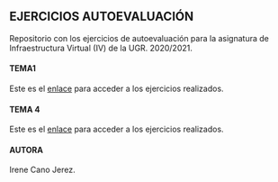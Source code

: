 ## EJERCICIOS AUTOEVALUACIÓN
Repositorio con los ejercicios de autoevaluación para la asignatura de Infraestructura Virtual (IV) de la UGR. 2020/2021.

#### TEMA1
Este es el [enlace](https://github.com/irenecj/ejercicios-autoevaluacion-IV/blob/main/TEMA1/EjerciciosIV-Tema1.md) para acceder a los ejercicios realizados.

#### TEMA 4
Este es el [enlace](https://github.com/irenecj/ejercicios-autoevaluacion-IV/blob/main/TEMA4/EjerciciosIV-Tema4.md) para acceder a los ejercicios realizados.
#### AUTORA
Irene Cano Jerez.
